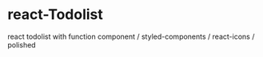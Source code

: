 # react-Todolist
react todolist with function component / styled-components / react-icons / polished
